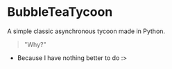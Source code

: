 # BubbleTeaTycoon

A simple classic asynchronous tycoon made in Python.

> "Why?"

- Because I have nothing better to do :>
